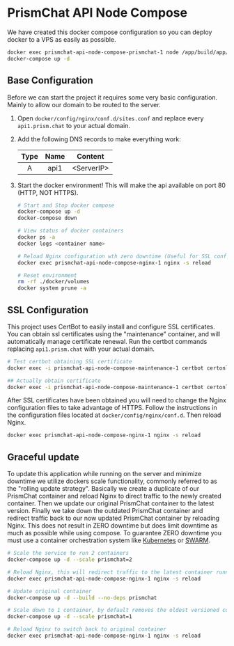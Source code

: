 # PrismChat API Node Compose

We have created this docker compose configuration so you can deploy docker to a VPS as easily as possible. 

``` bash
docker exec prismchat-api-node-compose-prismchat-1 node /app/build/app/scripts/generateKeys.js # set keys in compose file.
docker-compose up -d
```

## Base Configuration

Before we can start the project it requires some very basic configuration. Mainly to allow our domain to be routed to the server.

1. Open ```docker/config/nginx/conf.d/sites.conf``` and replace every ```api1.prism.chat``` to your actual domain.
2. Add the following DNS records to make everything work:

    | Type  | Name  |   Content   |
    | :---: | :---: | :---------: |
    |   A   | api1  | \<ServerIP> |

3. Start the docker environment! This will make the api available on port 80 (HTTP, NOT HTTPS).

    ``` bash
    # Start and Stop docker compose
    docker-compose up -d
    docker-compose down

    # View status of docker containers
    docker ps -a
    docker logs <container name>

    # Reload Nginx configuration wth zero downtime (Useful for SSL config)
    docker exec prismchat-api-node-compose-nginx-1 nginx -s reload

    # Reset environment
    rm -rf ./docker/volumes
    docker system prune -a
    ```

## SSL Configuration

This project uses CertBot to easily install and configure SSL certificates. You can obtain ssl certificates using the "maintenance" container, and will automatically manage certificate renewal. Run the certbot commands replacing ```api1.prism.chat``` with your actual domain.

``` bash
# Test certbot obtaining SSL certificate
docker exec -i prismchat-api-node-compose-maintenance-1 certbot certonly --webroot --webroot-path /var/certbot/ -d api1.prism.chat --dry-run -v

## Actually obtain certificate
docker exec -i prismchat-api-node-compose-maintenance-1 certbot certonly --webroot --webroot-path /var/certbot/ -d api1.prism.chat
```

After SSL certificates have been obtained you will need to change the Nginx configuration files to take advantage of HTTPS. Follow the instructions in the configuration files located at ```docker/config/nginx/conf.d```. Then reload Nginx.

``` bash
docker exec prismchat-api-node-compose-nginx-1 nginx -s reload
```

## Graceful update

To update this application while running on the server and minimize downtime we utilize dockers scale functionality, commonly referred to as the "rolling update strategy". Basically we create a duplicate of our PrismChat container and reload Nginx to direct traffic to the newly created container. Then we update our original PrismChat container to the latest version. Finally we take down the outdated PrismChat container and redirect traffic back to our now updated PrismChat container by reloading Nginx. This does not result in ZERO downtime but does limit downtime as much as possible while using compose. To guarantee ZERO downtime you must use a container orchestration system like [Kubernetes](https://kubernetes.io/) or [SWARM](https://docs.docker.com/engine/swarm/).

``` bash
# Scale the service to run 2 containers
docker-compose up -d --scale prismchat=2

# Reload Nginx, this will redirect traffic to the latest container running the prismchat service
docker exec prismchat-api-node-compose-nginx-1 nginx -s reload

# Update original container
docker-compose up -d --build --no-deps prismchat

# Scale down to 1 container, by default removes the oldest versioned container
docker-compose up -d --scale prismchat=1

# Reload Nginx to switch back to original container
docker exec prismchat-api-node-compose-nginx-1 nginx -s reload
```
